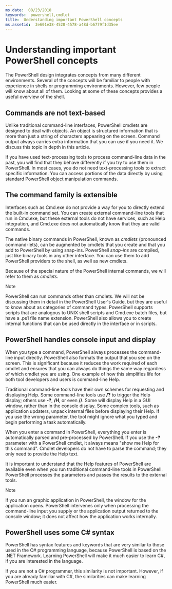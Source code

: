 ```yaml
---
ms.date:  08/23/2018
keywords:  powershell,cmdlet
title:  Understanding important PowerShell concepts
ms.assetid:  3e601e38-4520-4578-a48d-b6779f1d35ee
---
```


# Understanding important PowerShell concepts

The PowerShell design integrates concepts from many different environments. Several of the concepts will be familiar to people with experience in shells or programming environments. However, few people will know about all of them. Looking at some of these concepts provides a useful overview of the shell.

## Commands are not text-based

Unlike traditional command-line interfaces, PowerShell cmdlets are designed to deal with objects.
An object is structured information that is more than just a string of characters appearing on the
screen. Command output always carries extra information that you can use if you need it. We
discuss this topic in depth in this article.

If you have used text-processing tools to process command-line data in the past, you will find that
they behave differently if you try to use them in PowerShell. In most cases, you do not need
text-processing tools to extract specific information. You can access portions of the data directly
by using standard PowerShell object manipulation commands.

## The command family is extensible

Interfaces such as Cmd.exe do not provide a way for you to directly extend the built-in command
set. You can create external command-line tools that run in Cmd.exe, but these external tools do
not have services, such as Help integration, and Cmd.exe does not automatically know that they are
valid commands.

The native binary commands in PowerShell, known as *cmdlets* (pronounced command-lets), can be
augmented by cmdlets that you create and that you add to PowerShell by using snap-ins. PowerShell
*snap-ins* are compiled, just like binary tools in any other interface. You can use them to add
PowerShell providers to the shell, as well as new cmdlets.

Because of the special nature of the PowerShell internal commands, we will refer to them as *cmdlets*.

> [!NOTE]
> PowerShell can run commands other than cmdlets. We will not be discussing them in detail in the
> PowerShell User's Guide, but they are useful to know about as categories of command types.
> PowerShell supports scripts that are analogous to UNIX shell scripts and Cmd.exe batch files, but
> have a .ps1 file name extension. PowerShell also allows you to create internal functions that can
> be used directly in the interface or in scripts.

## PowerShell handles console input and display

When you type a command, PowerShell always processes the command-line input directly. PowerShell also formats the output that you see on the screen. This is significant because it reduces the work required of each cmdlet and ensures that you can always do things the same way regardless of which cmdlet you are using. One example of how this simplifies life for both tool developers and users is command-line Help.

Traditional command-line tools have their own schemes for requesting and displaying Help. Some command-line tools use **/?** to trigger the Help display; others use **-?**, **/H**, or even **//**. Some will display Help in a GUI window, rather than in the console display. Some complex tools, such as application updaters, unpack internal files before displaying their Help. If you use the wrong parameter, the tool might ignore what you typed and begin performing a task automatically.

When you enter a command in PowerShell, everything you enter is automatically parsed and pre-processed by PowerShell. If you use the **-?** parameter with a PowerShell cmdlet, it always means "show me Help for this command". Cmdlet developers do not have to parse the command; they only need to provide the Help text.

It is important to understand that the Help features of PowerShell are available even when you run traditional command-line tools in PowerShell. PowerShell processes the parameters and passes the results to the external tools.

> [!NOTE]
> If you run an graphic application in PowerShell, the window for the application opens. PowerShell intervenes only when processing the command-line input you supply or the application output returned to the console window; it does not affect how the application works internally.

## PowerShell uses some C# syntax

PowerShell has syntax features and keywords that are very similar to those used in the C# programming language, because PowerShell is based on the .NET Framework. Learning PowerShell will make it much easier to learn C#, if you are interested in the language.

If you are not a C# programmer, this similarity is not important. However, if you are already familiar with C#, the similarities can make learning PowerShell much easier.